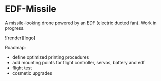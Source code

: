 # EDF-Missile
A missile-looking drone powered by an EDF (electric ducted fan). Work in progress.

![render][logo]

[render]: https://github.com/ReynaKleinau/EDF-Missile/blob/main/photo_2025-08-20%2018.28.20.jpeg

Roadmap:
- define optimized printing procedures
- add mounting points for flight controller, servos, battery and edf
- flight test
- cosmetic upgrades
